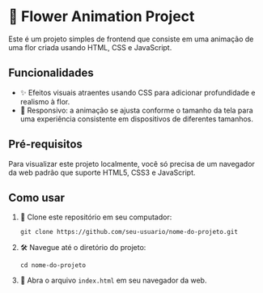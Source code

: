 

# 🌸 Flower Animation Project

Este é um projeto simples de frontend que consiste em uma animação de uma flor criada usando HTML, CSS e JavaScript.

## Funcionalidades

- ✨ Efeitos visuais atraentes usando CSS para adicionar profundidade e realismo à flor.
- 📱 Responsivo: a animação se ajusta conforme o tamanho da tela para uma experiência consistente em dispositivos de diferentes tamanhos.

## Pré-requisitos

Para visualizar este projeto localmente, você só precisa de um navegador da web padrão que suporte HTML5, CSS3 e JavaScript.

## Como usar

1. 📂 Clone este repositório em seu computador:
   ```
   git clone https://github.com/seu-usuario/nome-do-projeto.git
   ```

2. 🛠️ Navegue até o diretório do projeto:
   ```
   cd nome-do-projeto
   ```

3. 🚀 Abra o arquivo `index.html` em seu navegador da web.

